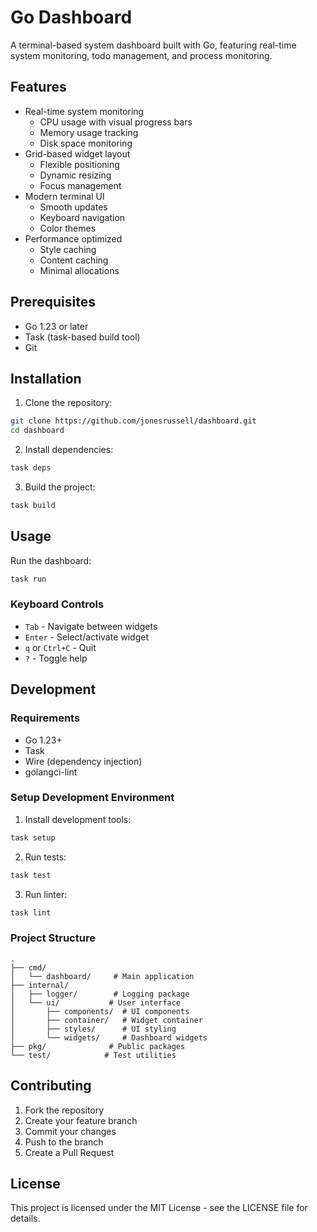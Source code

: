 # Go Dashboard

A terminal-based system dashboard built with Go, featuring real-time system monitoring, todo management, and process monitoring.

## Features

- Real-time system monitoring
  - CPU usage with visual progress bars
  - Memory usage tracking
  - Disk space monitoring
- Grid-based widget layout
  - Flexible positioning
  - Dynamic resizing
  - Focus management
- Modern terminal UI
  - Smooth updates
  - Keyboard navigation
  - Color themes
- Performance optimized
  - Style caching
  - Content caching
  - Minimal allocations

## Prerequisites

- Go 1.23 or later
- Task (task-based build tool)
- Git

## Installation

1. Clone the repository:
```bash
git clone https://github.com/jonesrussell/dashboard.git
cd dashboard
```

2. Install dependencies:
```bash
task deps
```

3. Build the project:
```bash
task build
```

## Usage

Run the dashboard:
```bash
task run
```

### Keyboard Controls

- `Tab` - Navigate between widgets
- `Enter` - Select/activate widget
- `q` or `Ctrl+C` - Quit
- `?` - Toggle help

## Development

### Requirements

- Go 1.23+
- Task
- Wire (dependency injection)
- golangci-lint

### Setup Development Environment

1. Install development tools:
```bash
task setup
```

2. Run tests:
```bash
task test
```

3. Run linter:
```bash
task lint
```

### Project Structure

```
.
├── cmd/
│   └── dashboard/     # Main application
├── internal/
│   ├── logger/        # Logging package
│   └── ui/           # User interface
│       ├── components/  # UI components
│       ├── container/   # Widget container
│       ├── styles/      # UI styling
│       └── widgets/     # Dashboard widgets
├── pkg/              # Public packages
└── test/            # Test utilities
```

## Contributing

1. Fork the repository
2. Create your feature branch
3. Commit your changes
4. Push to the branch
5. Create a Pull Request

## License

This project is licensed under the MIT License - see the LICENSE file for details.

